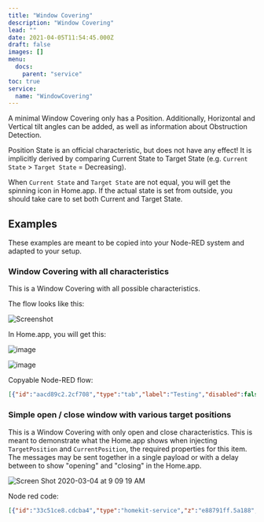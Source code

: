 ```yaml
---
title: "Window Covering"
description: "Window Covering"
lead: ""
date: 2021-04-05T11:54:45.000Z
draft: false
images: []
menu:
  docs:
    parent: "service"
toc: true
service:
  name: "WindowCovering"
---
```


A minimal Window Covering only has a Position.
Additionally, Horizontal and Vertical tilt angles can be added, as well as information about Obstruction Detection.

Position State is an official characteristic, but does not have any effect!
It is implicitly derived by comparing Current State to Target State (e.g. `Current State` > `Target State` = Decreasing).

When `Current State` and `Target State` are not equal, you will get the spinning icon in Home.app.
If the actual state is set from outside, you should take care to set both Current and Target State.

## Examples

These examples are meant to be copied into your Node-RED system and adapted to your setup.

### Window Covering with all characteristics

This is a Window Covering with all possible characteristics.

The flow looks like this:

![Screenshot](https://user-images.githubusercontent.com/2277681/54522658-0e7fd680-496e-11e9-9676-8d11836e9809.png)

In Home.app, you will get this:

![image](https://user-images.githubusercontent.com/2277681/54523802-a7175600-4970-11e9-8375-f8cff856b2fb.png)

![image](https://user-images.githubusercontent.com/2277681/54523536-0d4fa900-4970-11e9-9843-1f676613ad60.png)

Copyable Node-RED flow:

```json
[{"id":"aacd89c2.2cf708","type":"tab","label":"Testing","disabled":false,"info":""},{"id":"e39012d0.77447","type":"homekit-service","z":"aacd89c2.2cf708","bridge":"70be1f2a.34314","name":"Test Window Covering","serviceName":"WindowCovering","topic":"","manufacturer":"Default Manufacturer","model":"Default Model","serialNo":"Default Serial Number","characteristicProperties":"{\n    \"TargetPosition\": {\n        \"minStep\":20\n    },\n    \"TargetHorizontalTiltAngle\": true,\n    \"TargetVerticalTiltAngle\": true\n}","x":520,"y":300,"wires":[["cf5355d1.91afc8"]]},{"id":"8faeffe4.6ec61","type":"inject","z":"aacd89c2.2cf708","name":"CurrentPosition 100","topic":"","payload":"{\"CurrentPosition\":100}","payloadType":"json","repeat":"","crontab":"","once":false,"onceDelay":0.1,"x":250,"y":180,"wires":[["e39012d0.77447"]]},{"id":"cf5355d1.91afc8","type":"debug","z":"aacd89c2.2cf708","name":"homekit out","active":true,"tosidebar":true,"console":false,"tostatus":false,"complete":"true","x":750,"y":300,"wires":[]},{"id":"cbe11203.84b35","type":"inject","z":"aacd89c2.2cf708","name":"CurrentPosition 0","topic":"","payload":"{\"CurrentPosition\":0}","payloadType":"json","repeat":"","crontab":"","once":false,"onceDelay":0.1,"x":260,"y":220,"wires":[["e39012d0.77447"]]},{"id":"36b2737d.e528fc","type":"inject","z":"aacd89c2.2cf708","name":"TargetPosition 100","topic":"","payload":"{\"TargetPosition\":100}","payloadType":"json","repeat":"","crontab":"","once":false,"onceDelay":0.1,"x":250,"y":280,"wires":[["e39012d0.77447"]]},{"id":"b450a83e.45f568","type":"inject","z":"aacd89c2.2cf708","name":"TargetPosition 0","topic":"","payload":"{\"TargetPosition\":0}","payloadType":"json","repeat":"","crontab":"","once":false,"onceDelay":0.1,"x":260,"y":320,"wires":[["e39012d0.77447"]]},{"id":"c82bfcbd.1c4d3","type":"inject","z":"aacd89c2.2cf708","name":"ObstructionDetected true","topic":"","payload":"{\"ObstructionDetected\": true}","payloadType":"json","repeat":"","crontab":"","once":false,"onceDelay":0.1,"x":230,"y":380,"wires":[["e39012d0.77447"]]},{"id":"ebf74dcf.2a0bf","type":"inject","z":"aacd89c2.2cf708","name":"ObstructionDetected false","topic":"","payload":"{\"ObstructionDetected\": false}","payloadType":"json","repeat":"","crontab":"","once":false,"onceDelay":0.1,"x":230,"y":420,"wires":[["e39012d0.77447"]]},{"id":"46a23db5.7df9d4","type":"inject","z":"aacd89c2.2cf708","name":"CurrentHorizontalTiltAngle 90","topic":"","payload":"{\"CurrentHorizontalTiltAngle\":90}","payloadType":"json","repeat":"","crontab":"","once":false,"onceDelay":0.1,"x":540,"y":60,"wires":[["e39012d0.77447"]]},{"id":"c90cc4ef.a269a8","type":"inject","z":"aacd89c2.2cf708","name":"CurrentHorizontalTiltAngle 0","topic":"","payload":"{\"CurrentHorizontalTiltAngle\":0}","payloadType":"json","repeat":"","crontab":"","once":false,"onceDelay":0.1,"x":540,"y":100,"wires":[["e39012d0.77447"]]},{"id":"d2707cbb.eb138","type":"inject","z":"aacd89c2.2cf708","name":"TargetHorizontalTiltAngle 90","topic":"","payload":"{\"TargetHorizontalTiltAngle\":90}","payloadType":"json","repeat":"","crontab":"","once":false,"onceDelay":0.1,"x":540,"y":160,"wires":[["e39012d0.77447"]]},{"id":"60d7f4f7.f5aa5c","type":"inject","z":"aacd89c2.2cf708","name":"TargetHorizontalTiltAngle 0","topic":"","payload":"{\"TargetHorizontalTiltAngle\":0}","payloadType":"json","repeat":"","crontab":"","once":false,"onceDelay":0.1,"x":550,"y":200,"wires":[["e39012d0.77447"]]},{"id":"af9a7766.48f3b8","type":"inject","z":"aacd89c2.2cf708","name":"CurrentVerticalTiltAngle 90","topic":"","payload":"{\"CurrentVerticalTiltAngle\":90}","payloadType":"json","repeat":"","crontab":"","once":false,"onceDelay":0.1,"x":550,"y":380,"wires":[["e39012d0.77447"]]},{"id":"bdb9983f.fcbaa8","type":"inject","z":"aacd89c2.2cf708","name":"CurrentVerticalTiltAngle 0","topic":"","payload":"{\"CurrentVerticalTiltAngle\":0}","payloadType":"json","repeat":"","crontab":"","once":false,"onceDelay":0.1,"x":550,"y":420,"wires":[["e39012d0.77447"]]},{"id":"a441716d.20eca","type":"inject","z":"aacd89c2.2cf708","name":"TargetVerticalTiltAngle 90","topic":"","payload":"{\"TargetVerticalTiltAngle\":90}","payloadType":"json","repeat":"","crontab":"","once":false,"onceDelay":0.1,"x":550,"y":480,"wires":[["e39012d0.77447"]]},{"id":"9bf44704.7d50b8","type":"inject","z":"aacd89c2.2cf708","name":"TargetVerticalTiltAngle 0","topic":"","payload":"{\"TargetVerticalTiltAngle\":0}","payloadType":"json","repeat":"","crontab":"","once":false,"onceDelay":0.1,"x":560,"y":520,"wires":[["e39012d0.77447"]]},{"id":"70be1f2a.34314","type":"homekit-bridge","z":"","bridgeName":"2","pinCode":"111-11-111","port":"","allowInsecureRequest":false,"manufacturer":"Default Manufacturer","model":"Default Model","serialNo":"Default Serial Number"}]
```

### Simple open / close window with various target positions

This is a Window Covering with only open and close characteristics. This is meant to demonstrate what the Home.app shows when injecting `TargetPosition` and `CurrentPosition`, the required properties for this item. The messages may be sent together in a single payload or with a delay between to show "opening" and "closing" in the Home.app.

![Screen Shot 2020-03-04 at 9 09 19 AM](https://user-images.githubusercontent.com/38265886/75893006-d5977680-5df7-11ea-8835-669ab7ecf111.png)

Node red code:

```json
[{"id":"33c51ce8.cdcba4","type":"homekit-service","z":"e88791ff.5a188","isParent":true,"bridge":"6bd92034.8c2118","parentService":"","name":"Juhpesis","serviceName":"WindowCovering","topic":"","filter":false,"manufacturer":"Default Manufacturer","model":"Default Model","serialNo":"Default Serial Number","cameraConfigVideoProcessor":"ffmpeg","cameraConfigSource":"","cameraConfigStillImageSource":"","cameraConfigMaxStreams":2,"cameraConfigMaxWidth":1280,"cameraConfigMaxHeight":720,"cameraConfigMaxFPS":10,"cameraConfigMaxBitrate":300,"cameraConfigVideoCodec":"libx264","cameraConfigAudioCodec":"libfdk_aac","cameraConfigAudio":false,"cameraConfigPacketSize":1316,"cameraConfigVerticalFlip":false,"cameraConfigHorizontalFlip":false,"cameraConfigMapVideo":"0:0","cameraConfigMapAudio":"0:1","cameraConfigVideoFilter":"scale=1280:720","cameraConfigAdditionalCommandLine":"-tune zerolatency","cameraConfigDebug":false,"cameraConfigSnapshotOutput":"disabled","cameraConfigInterfaceName":"","characteristicProperties":"{}","x":500,"y":1340,"wires":[["61e24618.902f98"],[]]},{"id":"61e24618.902f98","type":"debug","z":"e88791ff.5a188","name":"TargetPosition from Home.app","active":true,"tosidebar":true,"console":false,"tostatus":false,"complete":"payload","targetType":"msg","x":750,"y":1340,"wires":[]},{"id":"23e75e7f.69bdd2","type":"inject","z":"e88791ff.5a188","name":"Both messages closed","topic":"","payload":"{\"TargetPosition\": 0,\"CurrentPosition\":0}","payloadType":"json","repeat":"","crontab":"","once":false,"onceDelay":0.1,"x":220,"y":1140,"wires":[["33c51ce8.cdcba4"]]},{"id":"91c368ed.a7f2b","type":"inject","z":"e88791ff.5a188","name":"","topic":"","payload":"{\"CurrentPosition\": 0}","payloadType":"json","repeat":"","crontab":"","once":false,"onceDelay":0.1,"x":160,"y":1280,"wires":[["33c51ce8.cdcba4"]]},{"id":"7965d800.81f26","type":"inject","z":"e88791ff.5a188","name":"","topic":"","payload":"{\"TargetPosition\": 45}","payloadType":"json","repeat":"","crontab":"","once":false,"onceDelay":0.1,"x":160,"y":1360,"wires":[["33c51ce8.cdcba4"]]},{"id":"7993b0da.24d22","type":"inject","z":"e88791ff.5a188","name":"","topic":"","payload":"{\"CurrentPosition\": 45}","payloadType":"json","repeat":"","crontab":"","once":false,"onceDelay":0.1,"x":160,"y":1400,"wires":[["33c51ce8.cdcba4"]]},{"id":"fedbd19a.615c68","type":"inject","z":"e88791ff.5a188","name":"","topic":"","payload":"{\"TargetPosition\": 75}","payloadType":"json","repeat":"","crontab":"","once":false,"onceDelay":0.1,"x":160,"y":1500,"wires":[["33c51ce8.cdcba4"]]},{"id":"f302ebc1.fa1438","type":"inject","z":"e88791ff.5a188","name":"","topic":"","payload":"{\"CurrentPosition\": 75}","payloadType":"json","repeat":"","crontab":"","once":false,"onceDelay":0.1,"x":160,"y":1540,"wires":[["33c51ce8.cdcba4"]]},{"id":"dfd8b214.4c7f18","type":"inject","z":"e88791ff.5a188","name":"","topic":"","payload":"{\"TargetPosition\": 100}","payloadType":"json","repeat":"","crontab":"","once":false,"onceDelay":0.1,"x":160,"y":1620,"wires":[["33c51ce8.cdcba4"]]},{"id":"4a6d7faf.204b9","type":"inject","z":"e88791ff.5a188","name":"{\"CurrentPosition\": 100}","topic":"","payload":"{\"CurrentPosition\": 100}","payloadType":"json","repeat":"","crontab":"","once":false,"onceDelay":0.1,"x":160,"y":1660,"wires":[["33c51ce8.cdcba4"]]},{"id":"b233be35.af7af","type":"inject","z":"e88791ff.5a188","name":"","topic":"","payload":"{\"TargetPosition\": 0}","payloadType":"json","repeat":"","crontab":"","once":false,"onceDelay":0.1,"x":150,"y":1240,"wires":[["33c51ce8.cdcba4"]]},{"id":"d385760e.e9b0a8","type":"inject","z":"e88791ff.5a188","name":"Both messages open","topic":"","payload":"{\"TargetPosition\": 100,\"CurrentPosition\":100}","payloadType":"json","repeat":"","crontab":"","once":false,"onceDelay":0.1,"x":260,"y":1740,"wires":[["33c51ce8.cdcba4"]]},{"id":"6bd92034.8c2118","type":"homekit-bridge","z":"","bridgeName":"zwave2mqtt","pinCode":"111-11-111","port":"","allowInsecureRequest":false,"manufacturer":"Default Manufacturer","model":"Default Model","serialNo":"Default Serial Number","customMdnsConfig":false,"mdnsMulticast":true,"mdnsInterface":"","mdnsPort":"","mdnsIp":"","mdnsTtl":"","mdnsLoopback":true,"mdnsReuseAddr":true,"allowMessagePassthrough":true}]
```
